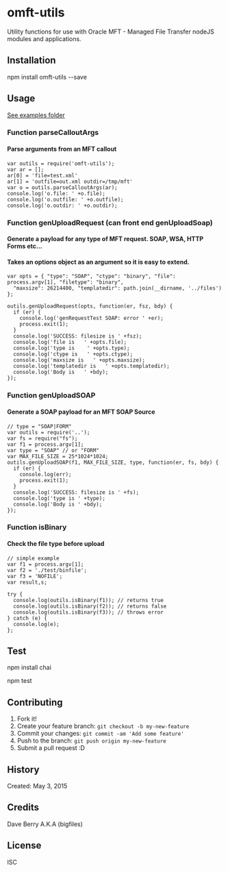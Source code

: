 
# omft-utils

Utility functions for use with Oracle MFT - Managed File Transfer nodeJS modules and applications.

## Installation

npm install omft-utils --save

## Usage

[See examples folder](examples)

### Function parseCalloutArgs
#### Parse arguments from an MFT callout

    var outils = require('omft-utils');
    var ar = [];
    ar[0] = 'file=test.xml'
    ar[1] = 'outfile=out.xml outdir=/tmp/mft'
    var o = outils.parseCalloutArgs(ar);
    console.log('o.file: ' +o.file);
    console.log('o.outfile: ' +o.outfile);
    console.log('o.outdir: ' +o.outdir);


### Function genUploadRequest (can front end genUploadSoap) 
#### Generate a payload for any type of MFT request. SOAP, WSA, HTTP Forms etc...
#### Takes an options object as an argument so it is easy to extend.

```
var opts = { "type": "SOAP", "ctype": "binary", "file": process.argv[1], "filetype": "binary",
  "maxsize": 26214400, "templatedir": path.join(__dirname, '../files')
};

outils.genUploadRequest(opts, function(er, fsz, bdy) {
  if (er) {
    console.log('genRequestTest SOAP: error ' +er);
    process.exit(1);
  }
  console.log('SUCCESS: filesize is ' +fsz);
  console.log('file is   ' +opts.file);
  console.log('type is    ' +opts.type);
  console.log('ctype is   ' +opts.ctype);
  console.log('maxsize is   ' +opts.maxsize);
  console.log('templatedir is   ' +opts.templatedir);
  console.log('Body is   ' +bdy);
});
```

### Function genUploadSOAP
#### Generate a SOAP payload for an MFT SOAP Source 

```
// type = "SOAP|FORM"
var outils = require('..');
var fs = require("fs");
var f1 = process.argv[1];
var type = "SOAP" // or "FORM"
var MAX_FILE_SIZE = 25*1024*1024;
outils.genUploadSOAP(f1, MAX_FILE_SIZE, type, function(er, fs, bdy) {
  if (er) {
    console.log(err);
    process.exit(1);
  }
  console.log('SUCCESS: filesize is ' +fs);
  console.log('type is ' +type);
  console.log('Body is ' +bdy);
});
```

### Function isBinary
#### Check the file type before upload

```
// simple example
var f1 = process.argv[1];
var f2 = './test/binfile';
var f3 = 'NOFILE';
var result,s;

try {
  console.log(outils.isBinary(f1)); // returns true
  console.log(outils.isBinary(f2)); // returns false
  console.log(outils.isBinary(f3)); // throws error
} catch (e) {
  console.log(e);
};
```

## Test

npm install chai

npm test

## Contributing

1. Fork it!
2. Create your feature branch: `git checkout -b my-new-feature`
3. Commit your changes: `git commit -am 'Add some feature'`
4. Push to the branch: `git push origin my-new-feature`
5. Submit a pull request :D

## History

Created: May 3, 2015

## Credits

Dave Berry A.K.A (bigfiles)

## License

ISC
